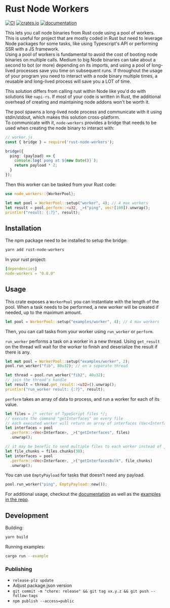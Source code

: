 # Rust Node Workers
[![CI](https://github.com/CyriacBr/rust-node-workers/actions/workflows/CI.yml/badge.svg)](https://github.com/CyriacBr/rust-node-workers/actions/workflows/CI.yml)
[![crates.io](https://img.shields.io/crates/v/node-workers.svg)](https://crates.io/crates/node-workers)
[![documentation](https://img.shields.io/badge/docs-live-brightgreen)](https://docs.rs/node_workers)

This lets you call node binaries from Rust code using a pool of workers. This is useful for project that are mostly coded in Rust
but need to leverage Node packages for some tasks, like using Typescript's API or performing SSR with a JS framework.  
Using a pool of workers is fundamental to avoid the cost of booting node binaries on multiple calls. Medium to big Node binaries can take about a second to bot (or more) depending on its imports, and using a pool of long-lived processes save you time on subsequent runs. If throughout the usage of your program you need to interact with a node binary multiple times, a reusable and long-lived process will save you a LOT of time.  

This solution differs from calling rust within Node like you'd do with solutions like `napi-rs`. If most of your code is written in Rust, the additional overhead of creating and maintaining node addons won't be worth it.

The pool spawns a long-lived node process and communicate with it using stdin/stdout, which makes this solution cross-platform.  
To communicate with it, `node-workers` provides a bridge that needs to be used when creating the node binary to interact with:

```ts
// worker.js
const { bridge } = require('rust-node-workers');

bridge({
  ping: (payload) => {
    console.log(`pong at ${new Date()}`);
    return payload * 2;
  }
});
```

Then this worker can be tasked from your Rust code:
```rust
use node_workers::{WorkerPool};

let mut pool = WorkerPool::setup("worker", 4); // 4 max workers
let result = pool.perform::<u32, _>("ping", vec![100]).unwrap();
println!("result: {:?}", result);
```

## Installation
The npm package need to be installed to setup the bridge:
```sh
yarn add rust-node-workers
```
In your rust project:
```yml
[dependencies]
node-workers = "0.8.0"
```

## Usage

This crate exposes a `WorkerPool` you can instantiate with the length of the pool. When a task needs to be performed, a new worker will be created if needed, up to the maximum amount.
```rust
let pool = WorkerPool::setup("examples/worker", 4); // 4 max workers
```
Then, you can call tasks from your worker using `run_worker` or `perform`.

`run_worker` performs a task on a worker in a new thread. Using `get_result` on the thread will wait for the worker to finish and deserialize the result if there is any.
```rust
let mut pool = WorkerPool::setup("examples/worker", 2);
pool.run_worker("fib", 80u32); // on a separate thread

let thread = pool.run_worker("fib2", 40u32);
// join the thread's handle
let result = thread.get_result::<u32>().unwrap();
println!("run_worker result: {:?}", result);
```

`perform` takes an array of data to process, and run a worker for each of its value.
```rust
let files = /* vector of TypeScript files */;
// execute the command "getInterfaces" on every file
// each executed worker will return an array of interfaces (Vec<Interface>)
let interfaces = pool
  .perform::<Vec<Interface>, _>("getInterfaces", files)
  .unwrap();

// it may be benefic to send multiple files to each worker instead of just one
let file_chunks = files.chunks(30);
let interfaces = pool
  .perform::<Vec<Interface>, _>("getInterfacesBulk", file_chunks)
  .unwrap();
```

You can use `EmptyPayload` for tasks that doesn't need any payload.
```rust
pool.run_worker("ping", EmptyPayload::new());
```

For additional usage, checkout the [documentation](https://docs.rs/node_workers) as well as the [examples in the repo](https://github.com/CyriacBr/rust-node-workers/tree/main/examples).

## Development

Building:
```sh
yarn build
```

Running examples:
```sh
cargo run --example
```

### Publishing

- `release-plz update`
- Adjust package.json version
- `git commit -m "chore: release" && git tag vx.y.z && git push --follow-tags`
- `npm publish --access=public`